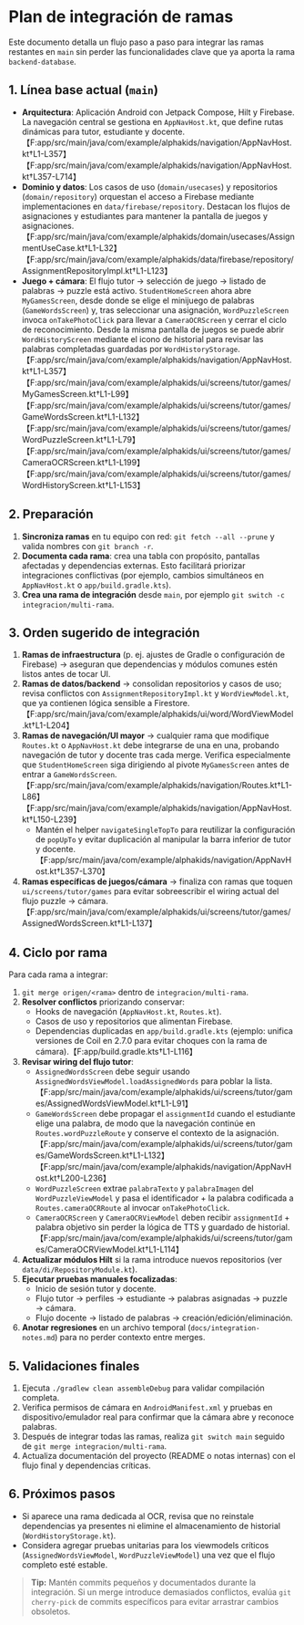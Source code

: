 # Plan de integración de ramas

Este documento detalla un flujo paso a paso para integrar las ramas restantes en `main` sin perder las funcionalidades clave que ya aporta la rama `backend-database`.

## 1. Línea base actual (`main`)
- **Arquitectura**: Aplicación Android con Jetpack Compose, Hilt y Firebase. La navegación central se gestiona en `AppNavHost.kt`, que define rutas dinámicas para tutor, estudiante y docente.【F:app/src/main/java/com/example/alphakids/navigation/AppNavHost.kt†L1-L357】【F:app/src/main/java/com/example/alphakids/navigation/AppNavHost.kt†L357-L714】
- **Dominio y datos**: Los casos de uso (`domain/usecases`) y repositorios (`domain/repository`) orquestan el acceso a Firebase mediante implementaciones en `data/firebase/repository`. Destacan los flujos de asignaciones y estudiantes para mantener la pantalla de juegos y asignaciones.【F:app/src/main/java/com/example/alphakids/domain/usecases/AssignmentUseCase.kt†L1-L32】【F:app/src/main/java/com/example/alphakids/data/firebase/repository/AssignmentRepositoryImpl.kt†L1-L123】
- **Juego + cámara**: El flujo tutor → selección de juego → listado de palabras → puzzle está activo. `StudentHomeScreen` ahora abre `MyGamesScreen`, desde donde se elige el minijuego de palabras (`GameWordsScreen`) y, tras seleccionar una asignación, `WordPuzzleScreen` invoca `onTakePhotoClick` para llevar a `CameraOCRScreen` y cerrar el ciclo de reconocimiento. Desde la misma pantalla de juegos se puede abrir `WordHistoryScreen` mediante el icono de historial para revisar las palabras completadas guardadas por `WordHistoryStorage`.【F:app/src/main/java/com/example/alphakids/navigation/AppNavHost.kt†L1-L357】【F:app/src/main/java/com/example/alphakids/ui/screens/tutor/games/MyGamesScreen.kt†L1-L99】【F:app/src/main/java/com/example/alphakids/ui/screens/tutor/games/GameWordsScreen.kt†L1-L132】【F:app/src/main/java/com/example/alphakids/ui/screens/tutor/games/WordPuzzleScreen.kt†L1-L79】【F:app/src/main/java/com/example/alphakids/ui/screens/tutor/games/CameraOCRScreen.kt†L1-L199】【F:app/src/main/java/com/example/alphakids/ui/screens/tutor/games/WordHistoryScreen.kt†L1-L153】

## 2. Preparación
1. **Sincroniza ramas** en tu equipo con red: `git fetch --all --prune` y valida nombres con `git branch -r`.
2. **Documenta cada rama**: crea una tabla con propósito, pantallas afectadas y dependencias externas. Esto facilitará priorizar integraciones conflictivas (por ejemplo, cambios simultáneos en `AppNavHost.kt` o `app/build.gradle.kts`).
3. **Crea una rama de integración** desde `main`, por ejemplo `git switch -c integracion/multi-rama`.

## 3. Orden sugerido de integración
1. **Ramas de infraestructura** (p. ej. ajustes de Gradle o configuración de Firebase) → aseguran que dependencias y módulos comunes estén listos antes de tocar UI.
2. **Ramas de datos/backend** → consolidan repositorios y casos de uso; revisa conflictos con `AssignmentRepositoryImpl.kt` y `WordViewModel.kt`, que ya contienen lógica sensible a Firestore.【F:app/src/main/java/com/example/alphakids/ui/word/WordViewModel.kt†L1-L204】
3. **Ramas de navegación/UI mayor** → cualquier rama que modifique `Routes.kt` o `AppNavHost.kt` debe integrarse de una en una, probando navegación de tutor y docente tras cada merge. Verifica especialmente que `StudentHomeScreen` siga dirigiendo al pivote `MyGamesScreen` antes de entrar a `GameWordsScreen`.【F:app/src/main/java/com/example/alphakids/navigation/Routes.kt†L1-L86】【F:app/src/main/java/com/example/alphakids/navigation/AppNavHost.kt†L150-L239】
   - Mantén el helper `navigateSingleTopTo` para reutilizar la configuración de `popUpTo` y evitar duplicación al manipular la barra inferior de tutor y docente.【F:app/src/main/java/com/example/alphakids/navigation/AppNavHost.kt†L357-L370】
4. **Ramas específicas de juegos/cámara** → finaliza con ramas que toquen `ui/screens/tutor/games` para evitar sobreescribir el wiring actual del flujo puzzle → cámara.【F:app/src/main/java/com/example/alphakids/ui/screens/tutor/games/AssignedWordsScreen.kt†L1-L137】

## 4. Ciclo por rama
Para cada rama a integrar:
1. `git merge origen/<rama>` dentro de `integracion/multi-rama`.
2. **Resolver conflictos** priorizando conservar:
   - Hooks de navegación (`AppNavHost.kt`, `Routes.kt`).
   - Casos de uso y repositorios que alimentan Firebase.
   - Dependencias duplicadas en `app/build.gradle.kts` (ejemplo: unifica versiones de Coil en 2.7.0 para evitar choques con la rama de cámara).【F:app/build.gradle.kts†L1-L116】
3. **Revisar wiring del flujo tutor**:
   - `AssignedWordsScreen` debe seguir usando `AssignedWordsViewModel.loadAssignedWords` para poblar la lista.【F:app/src/main/java/com/example/alphakids/ui/screens/tutor/games/AssignedWordsViewModel.kt†L1-L91】
   - `GameWordsScreen` debe propagar el `assignmentId` cuando el estudiante elige una palabra, de modo que la navegación continúe en `Routes.wordPuzzleRoute` y conserve el contexto de la asignación.【F:app/src/main/java/com/example/alphakids/ui/screens/tutor/games/GameWordsScreen.kt†L1-L132】【F:app/src/main/java/com/example/alphakids/navigation/AppNavHost.kt†L200-L236】
   - `WordPuzzleScreen` extrae `palabraTexto` y `palabraImagen` del `WordPuzzleViewModel` y pasa el identificador + la palabra codificada a `Routes.cameraOCRRoute` al invocar `onTakePhotoClick`.
   - `CameraOCRScreen` y `CameraOCRViewModel` deben recibir `assignmentId` + palabra objetivo sin perder la lógica de TTS y guardado de historial.【F:app/src/main/java/com/example/alphakids/ui/screens/tutor/games/CameraOCRViewModel.kt†L1-L114】
4. **Actualizar módulos Hilt** si la rama introduce nuevos repositorios (ver `data/di/RepositoryModule.kt`).
5. **Ejecutar pruebas manuales focalizadas**:
   - Inicio de sesión tutor y docente.
   - Flujo tutor → perfiles → estudiante → palabras asignadas → puzzle → cámara.
   - Flujo docente → listado de palabras → creación/edición/eliminación.
6. **Anotar regresiones** en un archivo temporal (`docs/integration-notes.md`) para no perder contexto entre merges.

## 5. Validaciones finales
1. Ejecuta `./gradlew clean assembleDebug` para validar compilación completa.
2. Verifica permisos de cámara en `AndroidManifest.xml` y pruebas en dispositivo/emulador real para confirmar que la cámara abre y reconoce palabras.
3. Después de integrar todas las ramas, realiza `git switch main` seguido de `git merge integracion/multi-rama`.
4. Actualiza documentación del proyecto (README o notas internas) con el flujo final y dependencias críticas.

## 6. Próximos pasos
- Si aparece una rama dedicada al OCR, revisa que no reinstale dependencias ya presentes ni elimine el almacenamiento de historial (`WordHistoryStorage.kt`).
- Considera agregar pruebas unitarias para los viewmodels críticos (`AssignedWordsViewModel`, `WordPuzzleViewModel`) una vez que el flujo completo esté estable.

> **Tip:** Mantén commits pequeños y documentados durante la integración. Si un merge introduce demasiados conflictos, evalúa `git cherry-pick` de commits específicos para evitar arrastrar cambios obsoletos.
